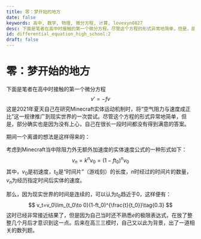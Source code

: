 ```yaml
---
title: 零：梦开始的地方
date: false
keywords: 高中, 数学, 物理, 微分方程, 计算, lovexyn0827
desc: 下面是笔者在高中时接触的第一个微分方程。尽管这个方程的形式异常地简单，但是，部分确实也是因为没有上心，自己在很长一段时间都没有得到满意的答案。
id: differential_equation_high_school:2
draft: false
---
```


# 零：梦开始的地方

下面是笔者在高中时接触的第一个微分方程
$$
v'=-fv\tag{0.1}
$$
这是2021年夏天自己在研究Minecraft实体运动机制时，将“空气阻力与速度成正比”这一规律推广到现实世界的一次尝试。尽管这个方程的形式异常地简单，但是，部分确实也是因为没有上心，自己在很长一段时间都没有得到满意的答案。

期间一个离谱的想法是这样得来的：

考虑到Minecraft当中除阻力外无额外加速度的实体速度公式的一种形式如下：
$$
v_n=k^nv_0=(1-ft_0)^nv_0\tag{0.2}
$$
其中，$v_0$是初速度，$t_0$是“时间片”（游戏刻）的长度，$n$时经过的时间片的数量，$v_n$为经历指定时间后实体的速度。

那么，因为现实世界的时间是连续的，可以认为$t_0$趋近于0，这样便有：
$$
v_t=v_0\lim_{t_0\to 0}(1-ft_0)^{\frac{t}{t_0}}\tag{0.3}
$$
这时已经非常接近结果了，但是因为自己当时还不熟悉$e$的极限表达式，在放了整整几个月后才意识到这一点。后来在高三三模时，自己又以此为背景，出了一道相关的数列题。
